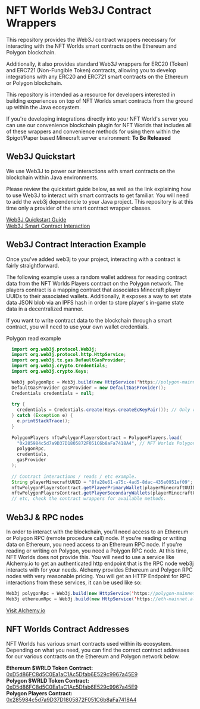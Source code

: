 # NFT Worlds Web3J Contract Wrappers

This repository provides the Web3J contract wrappers necessary for interacting with the NFT Worlds smart contracts on the Ethereum and Polygon blockchain.

Additionally, it also provides standard Web3J wrappers for ERC20 (Token) and ERC721 (Non-Fungible Token) contracts, allowing you to develop integrations with any ERC20 and ERC721 smart contracts on the Ethereum or Polygon blockchain.

This repository is intended as a resource for developers interested in building experiences on top of NFT Worlds smart contracts from the ground up within the Java ecosystem.

If you're developing integrations directly into your NFT World's server you can use our convenience blockchain plugin for NFT Worlds that includes all of these wrappers and convenience methods for using them within the Spigot/Paper based Minecraft server environment: **To Be Released**

## Web3J Quickstart

We use Web3J to power our interactions with smart contracts on the blockchain within Java environments. 

Please review the quickstart guide below, as well as the link explaining how to use Web3J to interact with smart contracts to get familiar. You will need to add the web3j dependencie to your Java project. This repository is at this time only a provider of the smart contract wrapper classes.

[Web3J Quickstart Guide](https://docs.web3j.io/4.8.7/quickstart/)
<br>
[Web3J Smart Contract Interaction](http://docs.web3j.io/4.8.7/smart_contracts/interacting_with_smart_contract/)

## Web3J Contract Interaction Example

Once you've added web3j to your project, interacting with a contract is fairly straightforward.

The following example uses a random wallet address for reading contract data from the NFT Worlds Players contract on the Polygon network. The players contract is a mapping contract that associates Minecraft player UUIDs to their associated wallets. Additionally, it exposes a way to set state data JSON blob via an IPFS hash in order to store player's in-game state data in a decentralized manner. 

If you want to write contract data to the blockchain through a smart contract, you will need to use your own wallet credentials.

Polygon read example
```java
  import org.web3j.protocol.Web3j;
  import org.web3j.protocol.http.HttpService;
  import org.web3j.tx.gas.DefaultGasProvider;
  import org.web3j.crypto.Credentials;
  import org.web3j.crypto.Keys;

  Web3j polygonRpc = Web3j.build(new HttpService('https://polygon-mainnet.g.alchemy.com/v2/YOUR_ALCHEMY_KEY_FOR_POLYGON'));
  DefaultGasProvider gasProvider = new DefaultGasProvider();
  Credentials credentials = null;
  
  try {
    credentials = Credentials.create(Keys.createEcKeyPair()); // Only reading, if writing set your own credentials
  } catch (Exception e) {
    e.printStackTrace();
  }
  
  PolygonPlayers nftwPolygonPlayersContract = PolygonPlayers.load(
    "0x285984c5d7a9D37D1805872F051C6b8aFa7418A4", // NFT Worlds Polygon Players Contract Address (https://polygonscan.com/address/0x285984c5d7a9D37D1805872F051C6b8aFa7418A4)
    polygonRpc,
    credentials,
    gasProvider
  );
  
  // Contract interactions / reads / etc example.
  String playerMinecraftUUID = "8fa28e61-a75c-4ad5-8dac-435e0951ef09";
  nftwPolygonPlayersContract.getPlayerPrimaryWallet(playerMinecraftUUID).send(); // string
  nftwPolygonPlayersContract.getPlayerSecondaryWallets(playerMinecraftUUID).send(); // string array
  // etc, check the contract wrappers for available methods.
```

## Web3J & RPC nodes

In order to interact with the blockchain, you'll need access to an Ethereum or Polygon RPC (remote procedure call) node. If you're reading or writing data on Ethereum, you need access to an Ethereum RPC node. If you're reading or writing on Polygon, you need a Polygon RPC node.  At this time, NFT Worlds does not provide this. You will need to use a service like Alchemy.io to get an authenticated http endpoint that is the RPC node web3j interacts with for your needs. Alchemy provides Ethereum and Polygon RPC nodes with very reasonable pricing. You will get an HTTP Endpoint for RPC interactions from these services, it can be used like so:

```java
Web3j polygonRpc = Web3j.build(new HttpService('https://polygon-mainnet.g.alchemy.com/v2/YOUR_ALCHEMY_KEY_FOR_POLYGON'));
Web3j ethereumRpc = Web3j.build(new HttpService('https://eth-mainnet.alchemyapi.io/v2/YOUR_ALCHEMY_KEY_FOR_ETHEREUM'));
```

[Visit Alchemy.io](https://alchemyapi.io/)

## NFT Worlds Contract Addresses

NFT Worlds has various smart contracts used within its ecosystem. Depending on what you need, you can find the correct contract addresses for our various contracts on the Ethereum and Polygon network below.

**Ethereum $WRLD Token Contract:** [0xD5d86FC8d5C0Ea1aC1Ac5Dfab6E529c9967a45E9](https://etherscan.io/address/0xD5d86FC8d5C0Ea1aC1Ac5Dfab6E529c9967a45E9)<br>
**Polygon $WRLD Token Contract:** [0xD5d86FC8d5C0Ea1aC1Ac5Dfab6E529c9967a45E9](https://polygonscan.com/address/0xD5d86FC8d5C0Ea1aC1Ac5Dfab6E529c9967a45E9)<br>
**Polygon Players Contract:** [0x285984c5d7a9D37D1805872F051C6b8aFa7418A4](https://polygonscan.com/address/0x285984c5d7a9D37D1805872F051C6b8aFa7418A4)
